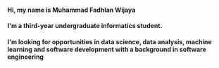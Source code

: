 #### Hi, my name is Muhammad Fadhlan Wijaya
#### I'm a third-year undergraduate informatics student.
#### I'm looking for opportunities in data science, data analysis, machine learning and software development with a background in software engineering

<!--
**fadhlanwijaya/fadhlanwijaya** is a ✨ _special_ ✨ repository because its `README.md` (this file) appears on your GitHub profile.

Here are some ideas to get you started:

- 🔭 I’m currently working on ...
- 🌱 I’m currently learning ...
- 👯 I’m looking to collaborate on ...
- 🤔 I’m looking for help with ...
- 💬 Ask me about ...
- 📫 How to reach me: ...
- 😄 Pronouns: ...
- ⚡ Fun fact: ...
-->
